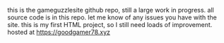 this is the gameguzzlesite github repo,
still a large work in progress. 
 all source code is in this repo.
 let me know of any issues you have with the site.
  this is my first HTML project, so I still need loads of improvement.
hosted at https://goodgamer78.xyz

